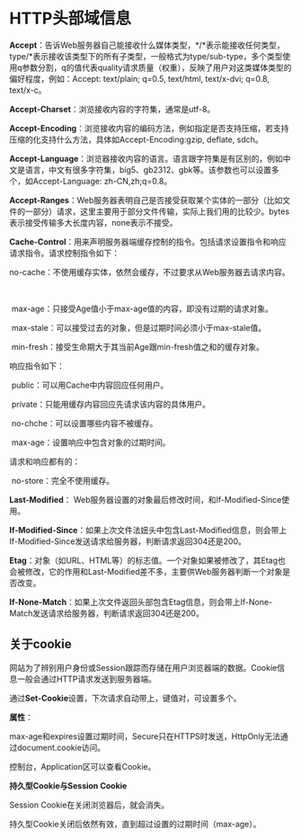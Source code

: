 # HTTP头部域信息

**Accept**：告诉Web服务器自己能接收什么媒体类型，\*/*表示能接收任何类型，type/\*表示接收该类型下的所有子类型，一般格式为type/sub-type，多个类型使用q参数分割，q的值代表quality请求质量（权重），反映了用户对这类媒体类型的偏好程度，例如：Accept: text/plain; q=0.5, text/html, text/x-dvi; q=0.8, text/x-c。

**Accept-Charset**：浏览接收内容的字符集，通常是utf-8。

**Accept-Encoding**：浏览接收内容的编码方法，例如指定是否支持压缩，若支持压缩的化支持什么方法，具体如Accept-Encoding:gzip, deflate, sdch。

**Accept-Language**：浏览器接收内容的语言。语言跟字符集是有区别的，例如中文是语言，中文有很多字符集，big5、gb2312、gbk等。该参数也可以设置多个，如Accept-Language: zh-CN,zh;q=0.8。

**Accept-Ranges**：Web服务器表明自己是否接受获取某个实体的一部分（比如文件的一部分）请求，这里主要用于部分文件传输，实际上我们用的比较少。bytes表示接受传输多大长度内容，none表示不接受。

**Cache-Control**：用来声明服务器端缓存控制的指令。包括请求设置指令和响应请求指令。请求控制指令如下：

​	no-cache：不使用缓存实体，依然会缓存，不过要求从Web服务器去请求内容。

​	

​	max-age：只接受Age值小于max-age值的内容，即没有过期的请求对象。

​	max-stale：可以接受过去的对象，但是过期时间必须小于max-stale值。

​	min-fresh：接受生命期大于其当前Age跟min-fresh值之和的缓存对象。

响应指令如下：

​	public：可以用Cache中内容回应任何用户。

​	private：只能用缓存内容回应先请求该内容的具体用户。

​	no-chche：可以设置哪些内容不被缓存。

​	max-age：设置响应中包含对象的过期时间。

请求和响应都有的：

​	no-store：完全不使用缓存。

**Last-Modified**： Web服务器设置的对象最后修改时间，和If-Modified-Since使用。

**If-Modified-Since**：如果上次文件法妞头中包含Last-Modified信息，则会带上If-Modified-Since发送请求给服务器，判断请求返回304还是200。

**Etag**：对象（如URL、HTML等）的标志值。一个对象如果被修改了，其Etag也会被修改，它的作用和Last-Modified差不多，主要供Web服务器判断一个对象是否改变。

**If-None-Match**：如果上次文件返回头部包含Etag信息，则会带上If-None-Match发送请求给服务器，判断请求返回304还是200。



## 关于cookie

网站为了辨别用户身份或Session跟踪而存储在用户浏览器端的数据。Cookie信息一般会通过HTTP请求发送到服务器端。

通过**Set-Cookie**设置，下次请求自动带上，键值对，可设置多个。

**属性**：

max-age和expires设置过期时间，Secure只在HTTPS时发送，HttpOnly无法通过document.cookie访问。

控制台，Application区可以查看Cookie。



**持久型Cookie与Session Cookie**

Session Cookie在关闭浏览器后，就会消失。

持久型Cookie关闭后依然有效，直到超过设置的过期时间（max-age）。